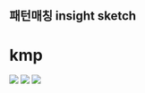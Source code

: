 ## 패턴매칭 insight sketch
# kmp
<img src="https://user-images.githubusercontent.com/39179946/213353626-b27f3b16-72c3-4bb3-857d-da0c4fc39436.jpg"></img>
<img src="https://user-images.githubusercontent.com/39179946/213353628-a9816ab6-1c59-47ba-bf00-2f416a278a07.jpg"></img>
<img src="https://user-images.githubusercontent.com/39179946/213353632-e6c35755-a3c9-46a7-af9f-1e097af12d86.jpg"></img>
